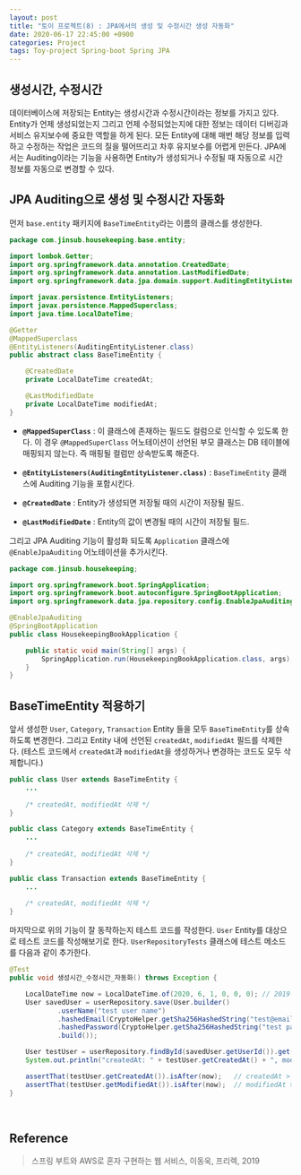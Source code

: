 ```yaml
---
layout: post
title: "토이 프로젝트(8) : JPA에서의 생성 및 수정시간 생성 자동화"
date: 2020-06-17 22:45:00 +0900
categories: Project
tags: Toy-project Spring-boot Spring JPA
---
```

           
## 생성시간, 수정시간

데이터베이스에 저장되는 Entity는 생성시간과 수정시간이라는 정보를 가지고 있다. Entity가 언제 생성되었는지 그리고 언제 수정되었는지에 대한 정보는 데이터 디버깅과 서비스 유지보수에 중요한 역할을 하게 된다. 모든 Entity에 대해 매번 해당 정보를 입력하고 수정하는 작업은 코드의 질을 떨어뜨리고 차후 유지보수를 어렵게 만든다. JPA에서는 Auditing이라는 기능을 사용하면 Entity가 생성되거나 수정될 때 자동으로 시간 정보를 자동으로 변경할 수 있다.

## JPA Auditing으로 생성 및 수정시간 자동화

먼저 `base.entity` 패키지에 `BaseTimeEntity`라는 이름의 클래스를 생성한다.

```java
package com.jinsub.housekeeping.base.entity;

import lombok.Getter;
import org.springframework.data.annotation.CreatedDate;
import org.springframework.data.annotation.LastModifiedDate;
import org.springframework.data.jpa.domain.support.AuditingEntityListener;

import javax.persistence.EntityListeners;
import javax.persistence.MappedSuperclass;
import java.time.LocalDateTime;

@Getter
@MappedSuperclass
@EntityListeners(AuditingEntityListener.class)
public abstract class BaseTimeEntity {

    @CreatedDate
    private LocalDateTime createdAt;

    @LastModifiedDate
    private LocalDateTime modifiedAt;
}
```

 * **`@MappedSuperClass`** : 이 클래스에 존재하는 필드도 컬럼으로 인식할 수 있도록 한다. 이 경우 `@MappedSuperClass` 어노테이션이 선언된 부모 클래스는 DB 테이블에 매핑되지 않는다. 즉 매핑될 컬럼만 상속받도록 해준다.

* **`@EntityListeners(AuditingEntityListener.class)`** : `BaseTimeEntity` 클래스에 Auditing 기능을 포함시킨다.

* **`@CreatedDate`** : Entity가 생성되면 저장될 때의 시간이 저장될 필드.

* **`@LastModifiedDate`** : Entity의 값이 변경될 때의 시간이 저장될 필드.

그리고 JPA Auditing 기능이 활성화 되도록 `Application` 클래스에 `@EnableJpaAuditing` 어노테이션을 추가시킨다.

```java
package com.jinsub.housekeeping;

import org.springframework.boot.SpringApplication;
import org.springframework.boot.autoconfigure.SpringBootApplication;
import org.springframework.data.jpa.repository.config.EnableJpaAuditing;

@EnableJpaAuditing
@SpringBootApplication
public class HousekeepingBookApplication {

	public static void main(String[] args) {
		SpringApplication.run(HousekeepingBookApplication.class, args);
	}
}
```

## BaseTimeEntity 적용하기

앞서 생성한 `User`, `Category`, `Transaction` Entity 들을 모두 `BaseTimeEntity`를 상속하도록 변경한다. 그리고 Entity 내에 선언된 `createdAt`, `modifiedAt` 필드를 삭제한다. (테스트 코드에서 `createdAt`과 `modifiedAt`을 생성하거나 변경하는 코드도 모두 삭제합니다.)

```java
public class User extends BaseTimeEntity {
    ...
    
    /* createdAt, modifiedAt 삭제 */
}

public class Category extends BaseTimeEntity {
    ...
    
    /* createdAt, modifiedAt 삭제 */
}

public class Transaction extends BaseTimeEntity {
    ...
    
    /* createdAt, modifiedAt 삭제 */
}
```

마지막으로 위의 기능이 잘 동작하는지 테스트 코드를 작성한다. `User` Entity를 대상으로 테스트 코드를 작성해보기로 한다. `UserRepositoryTests` 클래스에 테스트 메소드를 다음과 같이 추가한다.

```java
@Test
public void 생성시간_수정시간_자동화() throws Exception {

    LocalDateTime now = LocalDateTime.of(2020, 6, 1, 0, 0, 0); // 2019년 6월 1일
    User savedUser = userRepository.save(User.builder()
            .userName("test user name")
            .hashedEmail(CryptoHelper.getSha256HashedString("test@email.com"))
            .hashedPassword(CryptoHelper.getSha256HashedString("test password"))
            .build());

    User testUser = userRepository.findById(savedUser.getUserId()).get();
    System.out.println("createdAt: " + testUser.getCreatedAt() + ", modifiedAt: " + testUser.getModifiedAt());

    assertThat(testUser.getCreatedAt()).isAfter(now);   // createdAt > now ?
    assertThat(testUser.getModifiedAt()).isAfter(now);  // modifiedAt > now ?
}
```
<br>

## Reference

> 스프링 부트와 AWS로 혼자 구현하는 웹 서비스, 이동욱, 프리렉, 2019